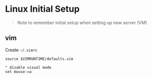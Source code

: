 # Linux Initial Setup

> Note to remember initial setup when setting up new server (VM)

## vim

Create `~/.vimrc`

```
source $VIMRUNTIME/defaults.vim

" disable visual mode
set mouse-=a
```
